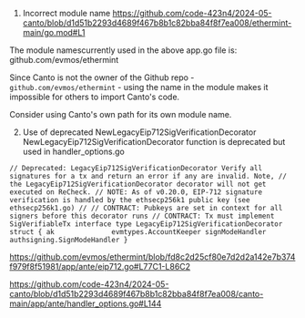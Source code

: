 1. Incorrect module name
https://github.com/code-423n4/2024-05-canto/blob/d1d51b2293d4689f467b8b1c82bba84f8f7ea008/ethermint-main/go.mod#L1

The module namescurrently used in the above app.go file is:
github.com/evmos/ethermint

Since Canto is not the owner of the Github repo - `github.com/evmos/ethermint` - using the name in the module makes it impossible for others to import Canto's code.

Consider using Canto's own path for its own module name.

2. Use of deprecated NewLegacyEip712SigVerificationDecorator 
NewLegacyEip712SigVerificationDecorator function is deprecated but used in handler_options.go

`// Deprecated: LegacyEip712SigVerificationDecorator Verify all signatures for a tx and return an error if any are invalid. Note,
// the LegacyEip712SigVerificationDecorator decorator will not get executed on ReCheck.
// NOTE: As of v0.20.0, EIP-712 signature verification is handled by the ethsecp256k1 public key (see ethsecp256k1.go)
//
// CONTRACT: Pubkeys are set in context for all signers before this decorator runs
// CONTRACT: Tx must implement SigVerifiableTx interface
type LegacyEip712SigVerificationDecorator struct {
	ak              evmtypes.AccountKeeper
	signModeHandler authsigning.SignModeHandler
}`

https://github.com/evmos/ethermint/blob/fd8c2d25cf80e7d2d2a142e7b374f979f8f51981/app/ante/eip712.go#L77C1-L86C2

https://github.com/code-423n4/2024-05-canto/blob/d1d51b2293d4689f467b8b1c82bba84f8f7ea008/canto-main/app/ante/handler_options.go#L144


